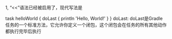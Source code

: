 1, “<<”语法已经被启用了，现代写法是

task helloWorld {
doLast {
println 'Hello, World!'
}
}
doLast: doLast是Gradle任务的一个标准方法，它允许你定义一个闭包，这个闭包会在任务的所有其他动作都执行完毕后执行


